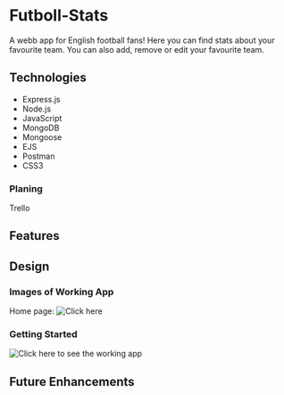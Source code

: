 # Futboll-Stats
A webb app for English football fans! Here you can find stats about your favourite team. You can also add, remove or edit your favourite team. 

## Technologies
- Express.js
- Node.js
- JavaScript
- MongoDB
- Mongoose
- EJS
- Postman
- CSS3

### Planing
Trello

## Features


## Design


### Images of Working App
Home page:
![Click here]()

### Getting Started
![Click here]() to see the working app

## Future Enhancements
